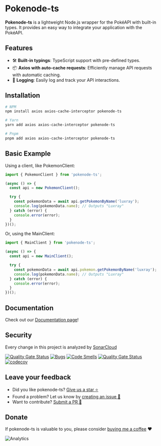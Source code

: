 # Pokenode-ts

**Pokenode-ts** is a lightweight Node.js wrapper for the PokéAPI with built-in types. It provides an easy way to integrate your application with the PokéAPI.

## Features

- 🛠️ **Built-in typings**: TypeScript support with pre-defined types.
- 📦 **Axios with auto-cache requests**: Efficiently manage API requests with automatic caching.
- 🌲 **Logging**: Easily log and track your API interactions.

## Installation

```bash
# NPM
npm install axios axios-cache-interceptor pokenode-ts

# Yarn
yarn add axios axios-cache-interceptor pokenode-ts

# Pnpm
pnpm add axios axios-cache-interceptor pokenode-ts
```

## Basic Example

Using a client, like PokemonClient:

```ts
import { PokemonClient } from 'pokenode-ts';

(async () => {
  const api = new PokemonClient();

  try {
    const pokemonData = await api.getPokemonByName('luxray');
    console.log(pokemonData.name); // Outputs "Luxray"
  } catch (error) {
    console.error(error);
  }
})();

```

Or, using the MainClient:

```ts
import { MainClient } from 'pokenode-ts';

(async () => {
  const api = new MainClient();

  try {
    const pokemonData = await api.pokemon.getPokemonByName('luxray');
    console.log(pokemonData.name); // Outputs "Luxray"
  } catch (error) {
    console.error(error);
  }
})();
```

## Documentation

Check out our [Documentation page](https://pokenode-ts.vercel.app/)!

## Security

Every change in this project is analyzed by [SonarCloud](https://sonarcloud.io/)

[![Quality Gate Status](https://sonarcloud.io/api/project_badges/measure?project=Gabb-c_pokenode-ts&metric=alert_status)](https://sonarcloud.io/summary/new_code?id=Gabb-c_pokenode-ts 'Sonar Quality Gate Status')
[![Bugs](https://sonarcloud.io/api/project_badges/measure?project=Gabb-c_pokenode-ts&metric=bugs)](https://sonarcloud.io/summary/new_code?id=Gabb-c_pokenode-ts 'Sonar Bugs')
[![Code Smells](https://sonarcloud.io/api/project_badges/measure?project=Gabb-c_pokenode-ts&metric=code_smells)](https://sonarcloud.io/summary/new_code?id=Gabb-c_pokenode-ts 'Sonar Code Smells')
[![Quality Gate Status](https://sonarcloud.io/api/project_badges/measure?project=Gabb-c_pokenode-ts&metric=alert_status)](https://sonarcloud.io/summary/new_code?id=Gabb-c_pokenode-ts 'Sonar Quality Gate Status')
[![codecov](https://codecov.io/gh/Gabb-c/pokenode-ts/branch/master/graph/badge.svg?token=whfY8GNSpS)](https://codecov.io/gh/Gabb-c/pokenode-ts 'Codecov Coverage Reports')

## Leave your feedback

- Did you like pokenode-ts? [Give us a star ⭐](https://github.com/Gabb-c/pokenode-ts)
- Found a problem? Let us know by [creating an issue 🔎](https://github.com/Gabb-c/pokenode-ts/issues)
- Want to contribute? [Submit a PR 📑](https://github.com/Gabb-c/pokenode-ts/pulls)

## Donate

If pokenode-ts is valuable to you, please consider [buying me a coffee](https://github.com/sponsors/Gabb-c) ❤️

![Analytics](https://repobeats.axiom.co/api/embed/f71a113e3161e1d054170c94e4ac3fcfc960cdd4.svg 'Repobeats analytics image')
